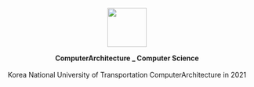 <p align="center">
         <a href="https://github.com/Hwan0808/ComputerArchitecture_Study" target="_self"><img src="https://user-images.githubusercontent.com/57865037/116330180-ec710780-a807-11eb-9abd-7ed13b7682a8.png" width="80px" height="80px"></img></a>


<p align="center"> 
         <B>ComputerArchitecture _ Computer Science</B><br><br>
          Korea National University of Transportation ComputerArchitecture in 2021 
</p>

